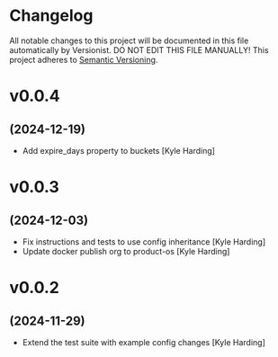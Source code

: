 # Changelog

All notable changes to this project will be documented in this file
automatically by Versionist. DO NOT EDIT THIS FILE MANUALLY!
This project adheres to [Semantic Versioning](http://semver.org/).

# v0.0.4
## (2024-12-19)

* Add expire_days property to buckets [Kyle Harding]

# v0.0.3
## (2024-12-03)

* Fix instructions and tests to use config inheritance [Kyle Harding]
* Update docker publish org to product-os [Kyle Harding]

# v0.0.2
## (2024-11-29)

* Extend the test suite with example config changes [Kyle Harding]
